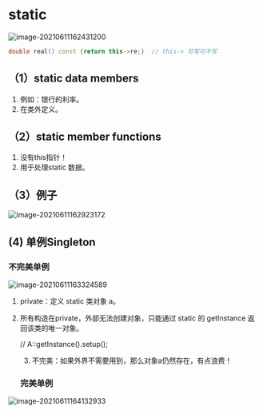 # static

![image-20210611162431200](C:\Users\10858\AppData\Roaming\Typora\typora-user-images\image-20210611162431200.png)

```c++
double real() const {return this->re;}	// this-> 可写可不写
```

## （1）static data members

1. 例如：银行的利率。
2. 在类外定义。

## （2）static member functions

1. 没有this指针！
2. 用于处理static 数据。

## （3）例子

![image-20210611162923172](C:\Users\10858\AppData\Roaming\Typora\typora-user-images\image-20210611162923172.png)

## (4) 单例Singleton

### 不完美单例

![image-20210611163324589](C:\Users\10858\AppData\Roaming\Typora\typora-user-images\image-20210611163324589.png)

  1. private：定义 static 类对象 a。

  2. 所有构造在private，外部无法创建对象，只能通过 static 的 getInstance 返回该类的唯一对象。

     // A::getInstance().setup();

		3. 不完美：如果外界不需要用到，那么对象a仍然存在，有点浪费！

     ### 完美单例

![image-20210611164132933](C:\Users\10858\AppData\Roaming\Typora\typora-user-images\image-20210611164132933.png)

